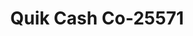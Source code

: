 ---
f_zip-code: 35601
f_state-code: AL
title: Quik Cash Co-25571
f_phone: 256-891-1804
f_city-only: Decatur
f_address: 1406b Beltline Rd Sw Decatur
f_location-unique-id: '25571'
slug: quik-cash-co-25571
updated-on: '2024-05-30T13:46:58.046Z'
created-on: '2024-05-30T13:36:59.803Z'
published-on: '2024-05-30T13:54:32.469Z'
f_city-state: cms/city/decatur-al.md
f_company: cms/company/quik-cash-co.md
f_state: cms/state/alabama.md
layout: '[payday-loan].html'
tags: payday-loan
---
